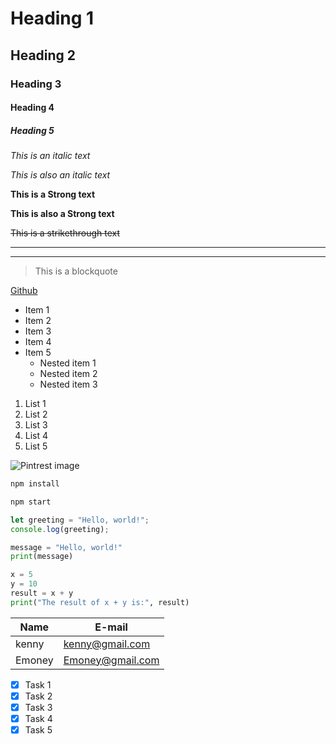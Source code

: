 <!-- Headings -->
# Heading 1
## Heading 2
### Heading 3
#### Heading 4
##### Heading 5

<!-- Italics -->
*This is an italic text*

_This is also an italic text_

<!-- Strong -->
**This is a Strong text**

__This is also a Strong text__

<!-- Strikethrough -->
~~This is a strikethrough text~~

<!-- Horrizontal rule -->
---
___

<!-- Blockquote -->
> This is a blockquote

<!-- Links -->
[Github](http://github.com)

<!-- UL -->
* Item 1
* Item 2
* Item 3
* Item 4
* Item 5
    * Nested item 1
    * Nested item 2
    * Nested item 3

<!-- OL -->
1. List 1
2. List 2
3. List 3
4. List 4
5. List 5

<!-- image -->
![Pintrest image](https://i.pinimg.com/originals/a1/99/b3/a199b3cf7d16a38ae77502a2209c6176.jpg)

<!-- Github Markdown -->

<!-- Code Blocks -->
```bash
npm install

npm start
```

```javascript
let greeting = "Hello, world!";
console.log(greeting);
```

```Python 
message = "Hello, world!"
print(message)

x = 5
y = 10
result = x + y
print("The result of x + y is:", result)
```

<!-- Table -->
| Name | E-mail |
|------|--------| 
|kenny |kenny@gmail.com|
|Emoney|Emoney@gmail.com|

<!-- Task list -->
* [x] Task 1
* [x] Task 2
* [x] Task 3
* [x] Task 4
* [x] Task 5